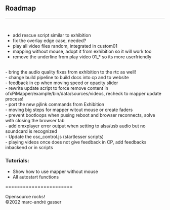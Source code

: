 ## Roadmap
**********
 <br />

- add rescue script similar to exhibition <br />
- fix the overlay edge case, needed? <br />
- play all video files random, integrated in custom01  <br />
- mapping without mouse, adopt it from exhibition so it will work too <br />
- remove the underline from play video 01_* so its more userfriendly  <br />
<br />
- bring the audio quality fixes from exhibition to the rtc as well!<br />
- change build pipeline to build docs into cp and to website <br />
- feedback in cp when moving speed or opacity slider <br />
- rewrite update script to force remove content in ofxPiMapper/example/bin/data/sources/videos, recheck to mapper update process! <br />
- port the new pjlink commands from Exhibition <br />
- moving big steps for mapper witout mouse or create faders <br />
- prevent bootloops when pusing reboot and browser reconnects, solve with closing the browser tab <br />
- add omxplayer error output when setting to alsa/usb audio but no soundcard is recognized <br />
- Update the osc_control.js (startlesser scripts) <br />
- playing videos once does not give feedback in CP, add feedbacks inbackend or in scripts <br />

### Tutorials: <br />

- Show how to use mapper without mouse  <br />
- All autostart functions  <br />



=======================<br />

Opensource rocks! <br />
©2022 marc-andré gasser

